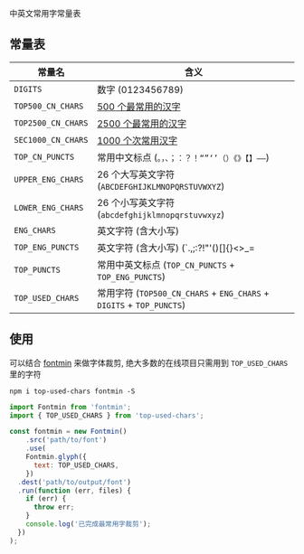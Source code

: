 中英文常用字常量表

## 常量表

| 常量名             | 含义                                                         |
| ------------------ | ------------------------------------------------------------ |
| `DIGITS`           | 数字 (0123456789)                                            |
| `TOP500_CN_CHARS`  | [500 个最常用的汉字](https://www.hanyuguoxue.com/zidian/zuichangyongzi) |
| `TOP2500_CN_CHARS` | [2500 个最常用的汉字](https://www.zdic.net/zd/zb/cc1/)       |
| `SEC1000_CN_CHARS` | [1000 个次常用汉字](https://www.zdic.net/zd/zb/cc2/)         |
| `TOP_CN_PUNCTS`    | 常用中文标点 (`。，、；：？！“”‘’（）《》【】——`)            |
| `UPPER_ENG_CHARS`  | 26 个大写英文字符 (`ABCDEFGHIJKLMNOPQRSTUVWXYZ`)             |
| `LOWER_ENG_CHARS`  | 26 个小写英文字符 (`abcdefghijklmnopqrstuvwxyz`)             |
| `ENG_CHARS`        | 英文字符 (含大小写)                                          |
| `TOP_ENG_PUNCTS`   | 英文字符 (含大小写) (`.,;:?!"'()[]{}<>_=|\/—-`)              |
| `TOP_PUNCTS`       | 常用中英文标点 (`TOP_CN_PUNCTS` + `TOP_ENG_PUNCTS`)          |
| `TOP_USED_CHARS`   | 常用字符 (`TOP500_CN_CHARS` + `ENG_CHARS` + `DIGITS` + `TOP_PUNCTS`) |

## 使用

可以结合 [fontmin](https://github.com/ecomfe/fontmin) 来做字体裁剪, 绝大多数的在线项目只需用到 `TOP_USED_CHARS` 里的字符

```shell
npm i top-used-chars fontmin -S
```

```javascript
import Fontmin from 'fontmin';
import { TOP_USED_CHARS } from 'top-used-chars';

const fontmin = new Fontmin()
	.src('path/to/font')
	.use(
    Fontmin.glyph({
      text: TOP_USED_CHARS,
    })
  .dest('path/to/output/font')
  .run(function (err, files) {
    if (err) {
      throw err;
    }
    console.log('已完成最常用字裁剪');
  })
);
```
